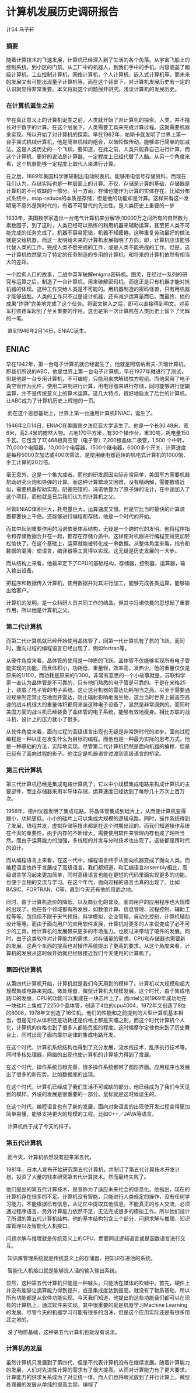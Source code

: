 # 计算机发展历史调研报告

计54 马子轩

### 摘要

​	随着计算技术的飞速发展，计算机已经深入到了生活的各个角落。从宇宙飞船上的控制系统，到小区的门禁。从工厂中的机器人，到我们手中的手机。内容涵盖了超级计算机，工业控制计算机，网络计算机，个人计算机，嵌入式计算机等。而未来的发展又有可能出现量子计算机等。而在这个背景下，对计算机发展历史有一定的认识就显得非常重要。本文将就这个问题展开研究。浅谈计算机的发展历史。



### 在计算机诞生之前

​	早在真正意义上的计算机诞生之前，人类就开始了对计算机的探索。人类，并不擅长对于数字的计算。在这个层面下，人类需要工具来完成计算过程。这就需要机器来实现。所以开始了对计算机的探索。早在1962年，帕斯卡就发明了世界上第一台手摇式机械计算机，他是简单机械的组合，以齿轮做传动，能够进行简单的加减法。这是人类历史的一个飞跃。要知道，在此之前，人类只能靠自己进行计算，而这个计算机，更好的说法是计算器，一定程度上已经代替了人脑。从另一个角度来看，这个机器能够一定程度上取代人来进行计算。

​	在之后，1889年美国科学家研制出电动制表机，能够用电信号存储资料。而现在我们认为，存储实际也是一种层面上的计算。不仅，存储是计算的基础，存储器是计算机的不可或缺的一部分。另一方面，存储也能作为计算的实体存在。比如分布式系统中，map-reduce的本质是存储，但是他的功能却是计算。这样来看这一发明毫不意外是跨时代的，有着不可替代的先进性。是人类历史上重要的一步

​	1933年，美国数学家造出一台电气计算机来分解1到10000万之间所有的自然数为素数因子。到了这时，人类已经可以熟练的利用机器来辅助运算，甚至把人类不可能完成的任务完成了。机器不容易犯错，机器不知疲倦。这种重复劳动最好的做法就是交给机器。而这一发明给未来的计算机发展指明了方向。即，计算机应该能够代替人类的工作。完成人类不愿完成的工作，或是人类不能完成的工作。但是，这一计算机依然是为了特定的任务制造的专用的计算机。和将来的计算机依然有相当大的差距。

​	一个脍炙人口的故事，二战中英军破解enigma密码机。图灵，在经过一系列的研究与运算之后，制造了一台计算机，用来破解密码机。而这正是只有机器才能对抗机器的体现。这种工作交给人类是不可能的。用机器制造的密码怪兽，只有用机器才能够战胜。人类的工作只不过是设计机器，还有减少运算量而已。而最终，他的成果“炸弹”完美地完成了这个任务。将密文输入之后，即可以直接得到明文。对英军打败德军起到了至关重要的作用。这也是第一次计算机在人类历史上留下了光辉的一笔。

​	直到1946年2月14日，ENIAC诞生。



## ENIAC	

​	早在1942年，第一台电子计算机就已经诞生了，他就是阿塔纳索夫-贝瑞计算机，即我们所说的ABC，他是世界上第一台电子计算机，早在1937年就进行了测试，但是他是一台专用计算机，不可编程，只能用来求解线性方程组。而他采用了电子真空管作为元件，使用二进制进行计算，用电容器来进行存储，同时能够进行逻辑运算，并不是传统意义上的算术运算。这几大特点，很好地启发了后世的计算机，让ABC成为了计算机历史上辉煌的一页。

​	而在这个思想基础上，世界上第一台通用计算机ENIAC，诞生了。

​	1946年2月14日，ENIAC在美国宾夕法尼亚大学诞生了。他是一个长30.48米，宽6米，高2.4米的庞然大物。占地170平方米，有30个操作台，重30吨，耗电量150千瓦。它包含了17,468根真空管（电子管）7,200根晶体二极管，1,500 个中转，70,000个电阻器，10,000个电容器，1500个继电器，6000多个开关，计算速度是每秒5000次加法或400次乘法，是使用继电器运转的机电式计算机的1000倍、手工计算的20万倍。

​	毫无意外，这是一个集大成者。而他的研发原因实际非常简单，美国军方需要机器帮助研究火炮和导弹的计算。而这种计算繁琐又困难，没有精确解，需要数值近似，需要机器帮助实现。阴差阳错的，冯诺依曼为了原子弹的设计，在中途加入了这个项目，而他就是日后我们认为的计算机之父。

​	尽管ENIAC体积巨大，耗电量巨大。运算速度又慢。但是它比当时最快的计算装置都要快上千倍。还能够进行编程和存储，他是一个时代的开始。

​	而其中起到重要作用的冯诺依曼体系结构，无疑是一个跨时代的发明。他将程序指令和存储数据合并在一起，都存在存储介质中。这样使对机器进行编程变得更加轻松愉快了。在这个基础上，运算就能被转化成一串数据。从整体角度来看，指令和数据的混淆，使语言，编译器等工具得以实现。这无疑是历史发展的一大步。

​	而从结构上来看，他最早定下了CPU的基础结构，存储器，控制器，运算器，输入输出设备。

​	把程序和数据传入计算机，使用数据并对其进行加工，能够完成各类运算，能够输出给客户。

​	计算机的发明，是一众科研人员共同工作的结晶。但其中冯诺依曼的思想起了重要作用，所以他是计算机之父。



### 第二代计算机

​	而第二代计算机就已经开始使用晶体管了，同第一代计算机有了质的飞跃。而同时，面向过程的编程语言已经出现了，例如fortran等。

​	从硬件角度来看，晶体管的使用是一种质的飞跃。晶体管不仅能够实现所有电子管能实现的功能，而且体积小，功耗低，重量轻，效率高，发热少。他的重量仅仅是原来的1/100，而功耗是原来的1/300。非常有意思的一个小故事就是，苏联科学家一直认为晶体管是不可靠的，只有他们熟悉的电子管是可靠的。于是在米格25上，装载了电子管的电子系统。这让这台机器的雷达功耗相当之高。以至于需要通过规章制定禁止在地面开雷达，防止辐射影响地面生物，这台当时世界上最高空高速的战斗机很大的重量体积都用来装这种电子设备了，显然是非常讽刺的。而同时美国方面的战斗机已经装备了晶体管的电子系统，能够有效地瘦身。相比苏联的战斗机，设计上的压力就小了很多。

​	从软件角度来看，面向过程的高级语言出现也无疑是非常跨时代的进步。面向过程编程是一种以正在发生什么为目标的编程。而他也是一种最为实际的思考方式。他是一种基础的方法，实际地实现。尽管第二代计算机仍然是面向机器的编程，但是已经有了面向过程的影子。他注定是机器语言过渡到高级语言的桥梁。



### 第三代计算机

​	第三代计算机已经是集成电路计算机了，它以中小规模集成电路来构成计算机的主要部件，而主存储器采用半导体存储，运算速度已经达到了每秒几十万次上百万次。

​	1958年，德州仪器发明了集成电路。将晶体管集成到硅片上，从而使计算机变得跟小，功耗更低。小小的硅片上可以集成大规模的逻辑电路。同时，操作系统得到了发展，线程并发，虚拟存储等技术都是在这个时期出现的。而我们知道操作系统在今天的重要性。由于内存的不断增大，需要使用软件来管理内存也成了理所当然。而由于运算能力的加强，多线程的并发与分时技术也出现了。这些都是跨时代的设计。

​	而从编程语言上来看，在这一代中，编程语言终于从面向机器变成了面向人类，而编程语言也终于发展成了高级语言。我们都知道，和汇编语言assembly相比，高级语言学习起来更加简单，同时高级语言也能在更短的代码里面实现更多的功能，也便于互相的交流与学习。在这个年代，面向过程的语言也真的出现了。比如BASIC、FORTRAN、C等，直到今天还有他的用武之地。

​	同时，由于计算机造价的降低，以及商业化的普及。面向用户的应用程序也大规模的出现了。他在各个领域都有所发展，如数值计算、信息管理、过程控制、辅助工程等等。包括但不限于天气预报，科学模拟，企业管理，自动化控制，计算机辅助设计等等。而由于面向用户的应用软件发展，计算机对更多的人来说变成了必不可少的工具，给计算机的发展带来更多的市场推力。也反过来带动了硬件的发展。同时，由于这类软件对计算能力的需求，对存储量的需求，CPU和存储器也需要新的发展。这两个东西的提高也对操作系统提出了更高的要求。从这个角度来看，计算机的发展从这时候开始就已经很接近我们今天使用的计算机了。



### 第四代计算机

​	从第四代计算机开始，计算机就是我们今天用到的模样了。计算机以大规模和超大规模集成电路来完成。微处理器，微型计算机大规模发展。这个时代，由于集成电路IC的发展，CPU的功能可以集成在一块芯片上了。而intel公司1969年成功地在一块硅片上集成了2250个晶体管，创造了4位的cpu4004，1972年又创造了8位的8008，1978年又创造了16位机。他们的性能和之前提到的大型计算机基本相当，但是无论从体积还是功耗还是价格上都是天壤之别，而这个时代计算机个人化，计算机的价格也到了很多人都能负担的程度。这时候摩尔定律也来到了历史舞台上，同时出现了面向摩尔定律的集成电路开发。

​	在这个时代，计算机系统结构也得到了充分发展，流水线技术，乱序执行技术等。同时多核处理器，网络的出现也使计算机的计算能力得到了发展。

​	在这个时代，操作系统日趋完善，很多操作系统都带了图形界面。应用程序也发展出了很多的新形势。比如数据库的出现。

​	在这个时代，计算机已经成了我们生活不可或缺的部分。他已经成为了我们今天见到的模样。外设的发展是很重要的一部分。鼠标就是这时候诞生的。

​	在这个时代，编程语言也有了新的发展，面向对象语言的出现使开发过程变得更加简单易懂，能够支持更大的规模的工程。比如C++／JAVA等语言。

​	计算机终于成了今天的样子。



### 第五代计算机

​	而今天，计算机依然没有迎来第五代。

​	1981年，日本人宣布开始研究第五代计算机，并制订了第五代计算技术开发计划。投资了大量的钱来研究第五代计算技术。然而最终失败了。

​	他们提出的第五代计算技术，是宣称为了适应未来社会的信息化。他指出，现在的计算机存在很多的不足。计算机没有智能，只能进行人类规定的操作，没有任何学习能力，不能根据已有信息，从记忆中提取其他信息。不能真正的与人交流，必须通过程序语言，另外计算能力依然不足，无法完成很多的模拟工作。所以他们设计了所谓的第五代计算机结构。他的基本结构包含三个部分，问题求解与推理、知识库管理以及智能化人机接口。

​	问题求解与推理就是传统意义上的CPU，而要同过逻辑语言或是函数语言进行交互。

​	知识库管理系统就是传统意义上的存储器，把知识存进他的系统。

​	智能化人机接口就是能够说人话的输入输出系统。

​	显然，这种第五代计算机只能是一种噱头，只能活在媒体的吹嘘中。首先，硬件上并没有能够让运算能力得到提升，或是集成度达到提高。就没有了物质基础，所以所有功能都是从软件功能实现。今天我们知道，他提出的这些功能我们都可以在现有的计算机上，通过软件来实现。其中很重要的就是机器学习Machine Learning的发展。尽管今天的机器学习可能有很多的泡沫，但是这个应用实际还是有很多用武之地的。

​	没了物质基础，这种第五代计算机也就没有说法。



### 计算机的发展

​	虽然计算机只发展到了第四代，但是不代表计算机没有在继续发展。随着计算能力的发展，人们对先进性计算的需求有了很大提高。从而对计算能力有了更大要求。计算能力的供求关系成为了对立统一体。而人们也将眼光放到了并行计算上。微型处理器的发展从单纯的提高主频，编程了